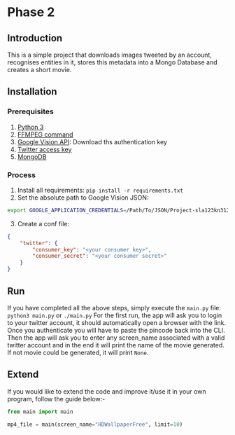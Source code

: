 # Phase 2

## Introduction

This is a simple project that downloads images tweeted by an account, recognises entities in it, stores this metadata into a Mongo Database and creates a short movie.

## Installation

### Prerequisites

1. [Python 3](https://www.python.org/download/releases/3.0/)
2. [FFMPEG command](http://ffmpeg.org)
3. [Google Vision API](https://cloud.google.com/vision/docs/reference/libraries?authuser=1#setting_up_authentication): Download ths authentication key
4. [Twitter access key](https://apps.twitter.com)
5. [MongoDB](https://www.mongodb.com)

### Process

1. Install all requirements: `pip install -r requirements.txt`
2. Set the absolute path to Google Vision JSON:
```bash
export GOOGLE_APPLICATION_CREDENTIALS=/Path/To/JSON/Project-sla123kn31231.json
```

3. Create a conf file:
```json
{
    "twitter": {
        "consumer_key": "<your consumer key>",
        "consumer_secret": "<your consumer secret>"
    }
}
```

## Run

If you have completed all the above steps, simply execute the `main.py` file: `python3 main.py` or `./main.py`
For the first run, the app will ask you to login to your twitter account, it should automatically open a browser with the link. Once you authenticate you will have to paste the pincode back into the CLI.
Then the app will ask you to enter any screen_name associated with a valid twitter account and in the end it will print the name of the movie generated. If not movie could be generated, it will print `None`.

## Extend

If you would like to extend the code and improve it/use it in your own program, follow the guide below:-

```python
from main import main

mp4_file = main(screen_name="HDWallpaperFree", limit=10)

```
